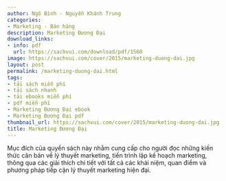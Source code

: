 ```yaml
---
author: Ngô Bình - Nguyễn Khánh Trung
categories:
- Marketing - Bán hàng
description: Marketing Đương Đại
download_links:
- info: pdf
  url: https://sachvui.com/download/pdf/1560
image: https://sachvui.com/cover/2015/marketing-duong-dai.jpg
layout: post
permalink: /marketing-duong-dai.html
tags:
- tải sách miễn phí
- tải sách nhanh
- tải ebooks miễn phí
- pdf miễn phí
- Marketing Đương Đại ebook
- Marketing Đương Đại pdf
thumbnail_url: https://sachvui.com/cover/2015/marketing-duong-dai.jpg
title: Marketing Đương Đại
---
```


 <div class="item-desc text-justify"> <p>Mục đích của quyển sách này nhằm cung cấp cho người đọc những kiến thức căn bản về lý thuyết marketing, tiến trình lập kế hoạch marketing, thông qua các giải thích chi tiết với tất cả các khái niệm, quan điểm và phương pháp tiếp cận lý thuyết marketing hiện đại. </p> </div>